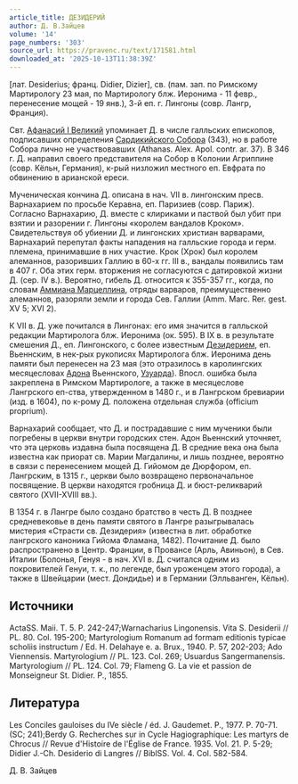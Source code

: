 ```yaml
---
article_title: ДЕЗИДЕРИЙ
author: Д. В.Зайцев
volume: '14'
page_numbers: '303'
source_url: https://pravenc.ru/text/171581.html
downloaded_at: '2025-10-13T11:38:39Z'
---
```


[лат. Desiderius; франц. Didier, Dizier], св. (пам. зап. по Римскому Мартирологу 23 мая, по Мартирологу блж. Иеронима - 11 февр., перенесение мощей - 19 янв.), 3-й еп. г. Лингоны (совр. Лангр, Франция).

Свт. [Афанасий I Великий](<https://pravenc.ru/text/Афанасий I Великий.html>) упоминает Д. в числе галльских епископов, подписавших определения [Сардикийского Собора](<https://pravenc.ru/text/Сардикийского Собора.html>) (343), но в работе Собора лично не участвовавших (Athanas. Alex. Apol. contr. ar. 37). В 346 г. Д. направил своего представителя на Собор в Кoлонии Агриппине (совр. Кёльн, Германия), к-рый низложил местного еп. Евфрата по обвинению в арианской ереси.

Мученическая кончина Д. описана в нач. VII в. лингонским пресв. Варнахарием по просьбе Керавна, еп. Паризиев (совр. Париж). Согласно Варнахарию, Д. вместе с клириками и паствой был убит при взятии и разорении г. Лингоны «королем вандалов Кроком». Свидетельствуя об убиении Д. и лингонских христиан варварами, Варнахарий перепутал факты нападения на галльские города и герм. племена, принимавшие в них участие. Крок (Хрок) был королем алеманнов, разоривших Галлию в 60-х гг. III в., вандалы появились там в 407 г. Оба этих герм. вторжения не согласуются с датировкой жизни Д. (сер. IV в.). Вероятно, гибель Д. относится к 355-357 гг., когда, по словам [Аммиана Марцеллина](<https://pravenc.ru/text/Аммиан Марцеллин.html>), отряды варваров, преимущественно алеманнов, разоряли земли и города Сев. Галлии (Amm. Marc. Rer. gest. XV 5; XVI 2).

К VII в. Д. уже почитался в Лингонах: его имя значится в галльской редакции Мартиролога блж. Иеронима (ок. 595). В IX в. в результате смешения Д., еп. Лингонского, с более известным [Дезидерием](https://pravenc.ru/text/Дезидерием.html), еп. Вьеннским, в нек-рых рукописях Мартиролога блж. Иеронима день памяти был перенесен на 23 мая (это отразилось в каролингских месяцесловах [Адона](https://pravenc.ru/text/Адон.html) Вьеннского, [Узуарда](https://pravenc.ru/text/Узуарда.html)). Впосл. ошибка была закреплена в Римском Мартирологе, а также в месяцеслове Лангрского еп-ства, утвержденном в 1480 г., и в Лангрском бревиарии (изд. в 1604), по к-рому Д. положена отдельная служба (officium proprium).

Варнахарий сообщает, что Д. и пострадавшие с ним мученики были погребены в церкви внутри городских стен. Адон Вьеннский уточняет, что эта церковь издавна была посвящена Д. В средние века она была известна как приорат св. Марии Магдалины, и лишь позднее, вероятно в связи с перенесением мощей Д. Гийомом де Дюрфором, еп. Лангрским, в 1315 г., церкви было возвращено первоначальное посвящение. В церкви находятся гробница Д. и бюст-реликварий святого (XVII-XVIII вв.).

В 1354 г. в Лангре было создано братство в честь Д. В позднее средневековье в день памяти святого в Лангре разыгрывалась мистерия «Страсти св. Дезидерия» (известна в лит. обработке лангрского каноника Гийома Фламана, 1482). Почитание Д. было распространено в Центр. Франции, в Провансе (Арль, Авиньон), в Сев. Италии (Болонья, Генуя - в нач. XVI в. Д. считался одним из покровителей Генуи, т. к., по легенде, был уроженцем этого города), а также в Швейцарии (мест. Дондидье) и в Германии (Элльванген, Кёльн).

## Источники

ActaSS. Maii. T. 5. P. 242-247;Warnacharius Lingonensis. Vita S. Desiderii // PL. 80. Col. 195-200; Martyrologium Romanum ad formam editionis typicae scholiis instructum / Ed. H. Delahaye e. a. Brux., 1940. P. 57, 202-203; Ado Viennensis. Martyrologium // PL. 123. Col. 269; Usuardus Sangermanensis. Martyrologium // PL. 124. Col. 79; Flameng G. La vie et passion de Monseigneur St. Didier. P., 1855.

## Литература

Les Conciles gauloises du IVe siècle / éd. J. Gaudemet. P., 1977. P. 70-71. (SC; 241);Berdy G. Recherches sur in Cycle Hagiographique: Les martyrs de Chrocus // Revue d'Histoire de l'Église de France. 1935. Vol. 21. P. 5-29; Didier J.-Ch. Desiderio di Langres // BiblSS. Vol. 4. Col. 582-584.

Д. В.  Зайцев
